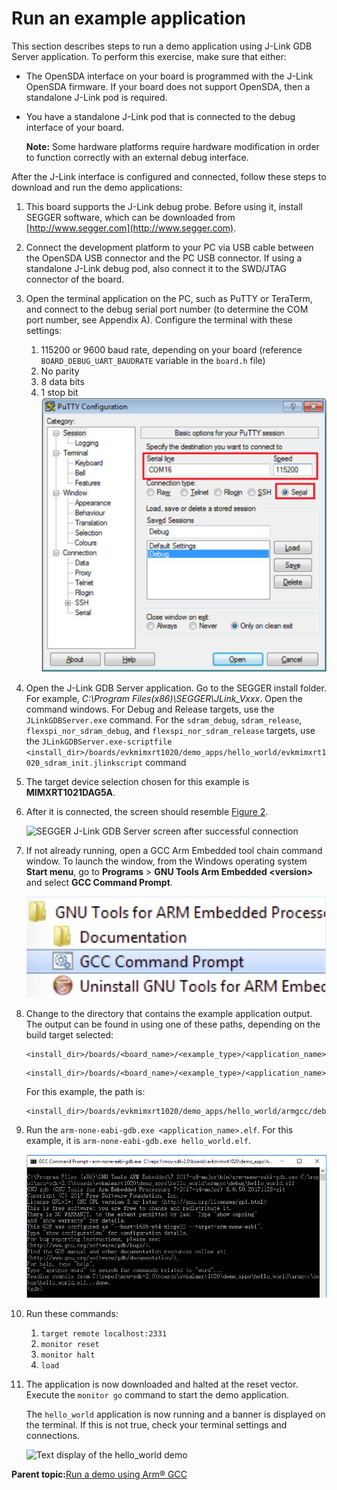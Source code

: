 # Run an example application

This section describes steps to run a demo application using J-Link GDB Server application. To perform this exercise, make sure that either:

-   The OpenSDA interface on your board is programmed with the J-Link OpenSDA firmware. If your board does not support OpenSDA, then a standalone J-Link pod is required.
-   You have a standalone J-Link pod that is connected to the debug interface of your board.

    **Note:** Some hardware platforms require hardware modification in order to function correctly with an external debug interface.


After the J-Link interface is configured and connected, follow these steps to download and run the demo applications:

1.  This board supports the J-Link debug probe. Before using it, install SEGGER software, which can be downloaded from [http://www.segger.com](http://www.segger.com).
2.  Connect the development platform to your PC via USB cable between the OpenSDA USB connector and the PC USB connector. If using a standalone J-Link debug pod, also connect it to the SWD/JTAG connector of the board.
3.  Open the terminal application on the PC, such as PuTTY or TeraTerm, and connect to the debug serial port number \(to determine the COM port number, see Appendix A\). Configure the terminal with these settings:

    1.  115200 or 9600 baud rate, depending on your board \(reference `BOARD_DEBUG_UART_BAUDRATE` variable in the `board.h` file\)
    2.  No parity
    3.  8 data bits
    4.  1 stop bit
    ![](../images/terminal_putty_configurations.png "Terminal (PuTTY) configurations")

4.  Open the J-Link GDB Server application. Go to the SEGGER install folder. For example, *C:\\Program Files\(x86\)\\SEGGER\\JLink\_Vxxx*. Open the command windows. For Debug and Release targets, use the `JLinkGDBServer.exe` command. For the `sdram_debug`, `sdram_release`, `flexspi_nor_sdram_debug`, and `flexspi_nor_sdram_release` targets, use the `JLinkGDBServer.exe-scriptfile <install_dir>/boards/evkmimxrt1020/demo_apps/hello_world/evkmimxrt1020_sdram_init.jlinkscript` command
5.  The target device selection chosen for this example is **MIMXRT1021DAG5A**.
6.  After it is connected, the screen should resemble [Figure 2](run_an_example_application_001.md#SEGGERJLINKGDBSERVERSUCCESS0000).

    ![](../images/segger_j-link_gdb_server_screen_after_successful_c.png "SEGGER J-Link GDB Server screen after successful
                connection")

7.  If not already running, open a GCC Arm Embedded tool chain command window. To launch the window, from the Windows operating system **Start menu**, go to **Programs** \> **GNU Tools Arm Embedded <version\>** and select **GCC Command Prompt**.

    ![](../images/launch_command_prompt_20.jpg "Launch command prompt")

8.  Change to the directory that contains the example application output. The output can be found in using one of these paths, depending on the build target selected:

    ```
    <install_dir>/boards/<board_name>/<example_type>/<application_name>/armgcc/debug
    ```

    ```
    <install_dir>/boards/<board_name>/<example_type>/<application_name>/armgcc/release
    ```

    For this example, the path is:

    ```
    <install_dir>/boards/evkmimxrt1020/demo_apps/hello_world/armgcc/debug
    ```

9.  Run the `arm-none-eabi-gdb.exe <application_name>.elf`. For this example, it is `arm-none-eabi-gdb.exe hello_world.elf`.

    ![](../images/run_arm_none_eabi_gdb_rt1020.png "Run arm-none-eabi-gdb")

10. Run these commands:

    1.  `target remote localhost:2331`
    2.  `monitor reset`
    3.  `monitor halt`
    4.  `load`
11. The application is now downloaded and halted at the reset vector. Execute the `monitor go` command to start the demo application.

    The `hello_world` application is now running and a banner is displayed on the terminal. If this is not true, check your terminal settings and connections.

    ![](../images/text_display_hello_world_demo.png "Text display of the hello_world
                demo")


**Parent topic:**[Run a demo using Arm® GCC](../topics/run_a_demo_using_arm__gcc.md)

